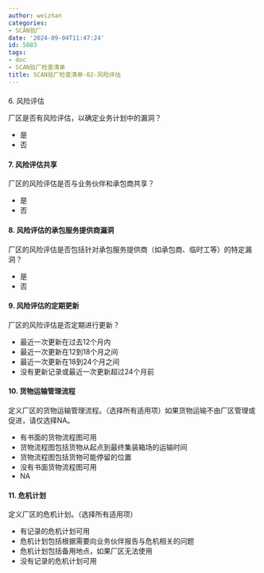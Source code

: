 ```yaml
---
author: weizhan
categories:
- SCAN验厂
date: '2024-09-04T11:47:24'
id: 5883
tags:
- doc
- SCAN验厂检查清单
title: SCAN验厂检查清单-02-风险评估
---
```


####  
6\. 风险评估

厂区是否有风险评估，以确定业务计划中的漏洞？

  * 是
  * 否

#### 7\. 风险评估共享

厂区的风险评估是否与业务伙伴和承包商共享？

  * 是
  * 否

#### 8\. 风险评估的承包服务提供商漏洞

厂区的风险评估是否包括针对承包服务提供商（如承包商、临时工等）的特定漏洞？

  * 是
  * 否

#### 9\. 风险评估的定期更新

厂区的风险评估是否定期进行更新？

  * 最近一次更新在过去12个月内
  * 最近一次更新在12到18个月之间
  * 最近一次更新在18到24个月之间
  * 没有更新记录或最近一次更新超过24个月前

#### 10\. 货物运输管理流程

定义厂区的货物运输管理流程。（选择所有适用项）如果货物运输不由厂区管理或促进，请仅选择NA。

  * 有书面的货物流程图可用
  * 货物流程图包括货物从起点到最终集装箱场的运输时间
  * 货物流程图包括货物可能停留的位置
  * 没有书面货物流程图可用
  * NA

#### 11\. 危机计划

定义厂区的危机计划。（选择所有适用项）

  * 有记录的危机计划可用
  * 危机计划包括根据需要向业务伙伴报告与危机相关的问题
  * 危机计划包括备用地点，如果厂区无法使用
  * 没有记录的危机计划可用

